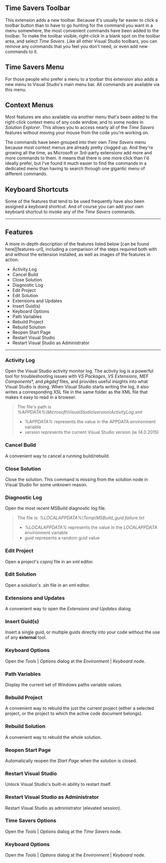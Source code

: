 
## Time Savers Toolbar
This extension adds a new toolbar.
Because it's usually far easier to click a toolbar button than to have to go hunting for
the command you want in a menu somewhere,
the most convenient commands have been added to the toolbar.
To make the toolbar visible, right-click in a blank spot on the toolbar area,
and select *Time Savers*.
Like all other Visual Studio toolbars, you can remove any commands that you feel you don't need,
or even add new commands to it.

## Time Savers Menu
For those people who prefer a menu to a toolbar this extension also adds a new menu to
Visual Studio's main menu bar. All commands are available via this menu.

## Context Menus
Most features are also available via another menu that's been added to the
right-click context menu of any code window, and to some nodes in *Solution Explorer*.
This allows you to access nearly all of the *Time Savers* features
without moving your mouse from the code you're working on.

The commands have been grouped into their own *Time Savers* menu because most context menus
are already pretty clogged up. And they're growing all the time,
as Microsoft or 3rd-party extensions add more and more commands to them.
It means that there is one more click than I'd ideally prefer,
but I've found it much easier to find the commands in a dedicated menu
than having to search through one gigantic menu of different commands.

## Keyboard Shortcuts

Some of the features that tend to be used frequently have also been assigned a keyboard shortcut.
And of course you can add your own keyboard shortcut to invoke any of the *Time Savers* commands.

---

## Features

A more in-depth description of the features listed below [can be found here][features-url],
including a comparison of the steps required both with and without the extension installed,
as well as images of the features in action.

- Activity Log
- Cancel Build
- Close Solution
- Diagnostic Log
- Edit Project
- Edit Solution
- Extensions and Updates
- Insert Guid(s)
- Keyboard Options
- Path Variables
- Rebuild Project
- Rebuild Solution
- Reopen Start Page
- Restart Visual Studio
- Restart Visual Studio as Administrator

---

### Activity Log
Open the Visual Studio activity monitor log.
The activity log is a powerful tool for troubleshooting issues with *VS Packages*, *VS Extensions*,
*MEF Components**, and *pkgdef* files, and provides useful insights into what Visual Studio is doing.
When Visual Studio starts writing the log, it also writes a corresponding XSL file in the same folder
as the XML file that makes it easy to read in a browser.
>The file's path is *%APPDATA%\Microsoft\VisualStudio\version\ActivityLog.xml*
>
>- *%APPDATA%* represents the value in the APPDATA environment variable
>- *version* represents the current Visual Studio version (ie 14.0 2015)

### Cancel Build
A convenient way to cancel a running build/rebuild.

### Close Solution
Close the solution.
This command is missing from the solution node in Visual Studio for some unknown reason.

### Diagnostic Log
Open the most recent MSBuild diagnostic log file.
>The file is: *%LOCALAPPDATA%\Temp\MSBuild_guid.failure.txt*
>
>- *%LOCALAPPDATA%* represents the value in the *LOCALAPPDATA* environment variable
>- *guid* represents a random guid value

### Edit Project
Open a project's *csproj* file in an xml editor.

### Edit Solution
Open a solution's *.sln* file in an xml editor.

### Extensions and Updates
A convenient way to open the *Extensions and Updates* dialog.

### Insert Guid(s)
Insert a single guid, or multiple guids directly into your code without the use of any **external** tool.

### Keyboard Options
Open the *Tools* | *Options* dialog at the *Environment* | *Keyboard* node.

### Path Variables
Display the current set of Windows paths variable values.

### Rebuild Project
A convenient way to rebuild the just the current project
(either a selected project, or the project to which the active code document belongs).

### Rebuild Solution
A convenient way to rebuild the whole solution.

### Reopen Start Page
Automatically reopen the *Start Page* when the solution is closed.

### Restart Visual Studio
Unlock Visual Studio's built-in ability to restart itself.

### Restart Visual Studio as Administrator
Restart Visual Studio as administrator (elevated session).

### Time Savers Options
Open the *Tools* | *Options* dialog at the *Time Savers* node.

### Keyboard Options
Open the *Tools* | *Options* dialog at the *Environment* | *Keyboard* node.
